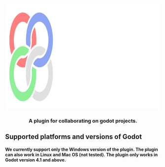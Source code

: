 <center>
<img src="icon-wide.png" width="1024" height="342">

### A plugin for collaborating on godot projects.
</center>

## Supported platforms and versions of Godot

#### We currently support only the Windows version of the plugin. The plugin can also work in Linux and Mac OS (not tested). The plugin only works in Godot version 4.1 and above.